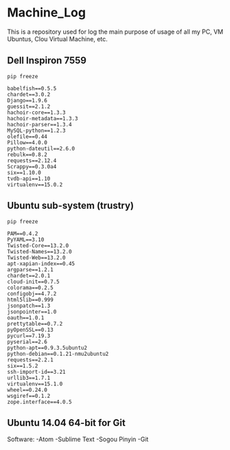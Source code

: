 # Machine_Log
This is a repository used for log the main purpose of usage of all my PC, VM Ubuntus, Clou Virtual Machine, etc.

## Dell Inspiron 7559
```
pip freeze

babelfish==0.5.5
chardet==3.0.2
Django==1.9.6
guessit==2.1.2
hachoir-core==1.3.3
hachoir-metadata==1.3.3
hachoir-parser==1.3.4
MySQL-python==1.2.3
olefile==0.44
Pillow==4.0.0
python-dateutil==2.6.0
rebulk==0.8.2
requests==2.12.4
Scrappy==0.3.0a4
six==1.10.0
tvdb-api==1.10
virtualenv==15.0.2
```

## Ubuntu sub-system (trustry)

```
pip freeze

PAM==0.4.2
PyYAML==3.10
Twisted-Core==13.2.0
Twisted-Names==13.2.0
Twisted-Web==13.2.0
apt-xapian-index==0.45
argparse==1.2.1
chardet==2.0.1
cloud-init==0.7.5
colorama==0.2.5
configobj==4.7.2
html5lib==0.999
jsonpatch==1.3
jsonpointer==1.0
oauth==1.0.1
prettytable==0.7.2
pyOpenSSL==0.13
pycurl==7.19.3
pyserial==2.6
python-apt==0.9.3.5ubuntu2
python-debian==0.1.21-nmu2ubuntu2
requests==2.2.1
six==1.5.2
ssh-import-id==3.21
urllib3==1.7.1
virtualenv==15.1.0
wheel==0.24.0
wsgiref==0.1.2
zope.interface==4.0.5  
```

## Ubuntu 14.04 64-bit for Git
Software:
-Atom
-Sublime Text
-Sogou Pinyin
-Git
